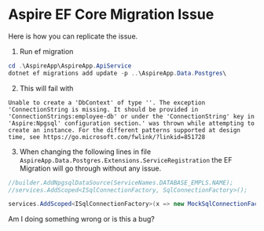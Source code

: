 # Aspire EF Core Migration Issue

Here is how you can replicate the issue.

1. Run ef migration

```powershell
cd .\AspireApp\AspireApp.ApiService
dotnet ef migrations add update -p ..\AspireApp.Data.Postgres\
```

2. This will fail with 

```
Unable to create a 'DbContext' of type ''. The exception 'ConnectionString is missing. It should be provided in 'ConnectionStrings:employee-db' or under the 'ConnectionString' key in 'Aspire:Npgsql' configuration section.' was thrown while attempting to create an instance. For the different patterns supported at design time, see https://go.microsoft.com/fwlink/?linkid=851728
```

3. When changing the following lines in file
`AspireApp.Data.Postgres.Extensions.ServiceRegistration` the EF Migration will go through without any issue.

```csharp
//builder.AddNpgsqlDataSource(ServiceNames.DATABASE_EMPLS.NAME);
//services.AddScoped<ISqlConnectionFactory, SqlConnectionFactory>();

services.AddScoped<ISqlConnectionFactory>(x => new MockSqlConnectionFactory());
```



Am I doing something wrong or is this a bug?
